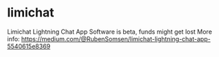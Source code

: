 # limichat
Limichat Lightning Chat App
Software is beta, funds might get lost
More info: https://medium.com/@RubenSomsen/limichat-lightning-chat-app-5540615e8369
